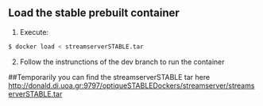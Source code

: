 ## Load the stable prebuilt container
1. Execute:
```bash
$ docker load < streamserverSTABLE.tar
```
2. Follow the instrunctions of the dev branch to run the container

##Temporarily you can find the streamserverSTABLE tar here http://donald.di.uoa.gr:9797/optiqueSTABLEDockers/streamserver/streamserverSTABLE.tar
